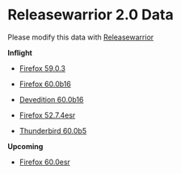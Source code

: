 

Releasewarrior 2.0 Data
=======================

Please modify this data with [Releasewarrior](https://github.com/mozilla-releng/releasewarrior-2.0)

**Inflight**

* [Firefox 59.0.3](/inflight/firefox/firefox-release-59.0.3.md)

* [Firefox 60.0b16](/inflight/firefox/firefox-beta-60.0b16.md)

* [Devedition 60.0b16](/inflight/devedition/devedition-devedition-60.0b16.md)

* [Firefox 52.7.4esr](/inflight/firefox/firefox-esr-52.7.4esr.md)

* [Thunderbird 60.0b5](/inflight/thunderbird/thunderbird-beta-60.0b5.md)

**Upcoming**

* [Firefox 60.0esr](/upcoming/firefox/firefox-esr-60.0esr.md)


